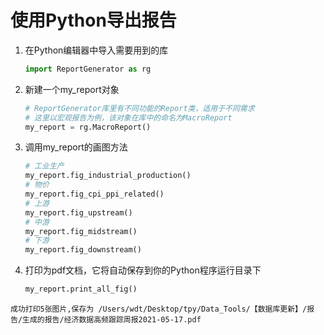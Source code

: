 # 使用Python导出报告

1. 在Python编辑器中导入需要用到的库

   ```python
   import ReportGenerator as rg
   ```

2. 新建一个my_report对象

   ```python
   # ReportGenerator库里有不同功能的Report类，适用于不同需求
   # 这里以宏观报告为例，该对象在库中的命名为MacroReport
   my_report = rg.MacroReport()
   ```
   
3. 调用my_report的画图方法

   ```python
   # 工业生产
   my_report.fig_industrial_production()
   # 物价
   my_report.fig_cpi_ppi_related()
   # 上游
   my_report.fig_upstream()
   # 中游
   my_report.fig_midstream()
   # 下游
   my_report.fig_downstream()
   ```

4. 打印为pdf文档，它将自动保存到你的Python程序运行目录下

   ```python
   my_report.print_all_fig()
   ```

`成功打印5张图片,保存为 /Users/wdt/Desktop/tpy/Data_Tools/【数据库更新】/报告/生成的报告/经济数据高频跟踪周报2021-05-17.pdf`



